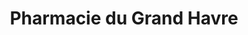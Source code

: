 ---
title: "Pharmacie du Grand Havre"
url: /montivilliers/pharmacie-du-grand-havre/
shop: Drogerie
---